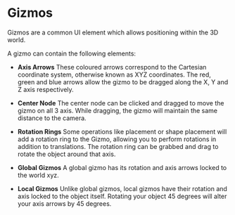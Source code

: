 # Gizmos

Gizmos are a common UI element which allows positioning within the 3D world.

A gizmo can contain the following elements:
- **Axis Arrows** These coloured arrows correspond to the Cartesian coordinate system, otherwise known as XYZ coordinates. The red, green and blue arrows allow the gizmo to be dragged along the X, Y and Z axis respectively.
- **Center Node** The center node can be clicked and dragged to move the gizmo on all 3 axis. While dragging, the gizmo will maintain the same distance to the camera.
- **Rotation Rings** Some operations like placement or shape placement will add a rotation ring to the Gizmo, allowing you to perform rotations in addition to translations. The rotation ring can be grabbed and drag to rotate the object around that axis.

- **Global Gizmos** A global gizmo has its rotation and axis arrows locked to the world xyz.
- **Local Gizmos** Unlike global gizmos, local gizmos have their rotation and axis locked to the object itself. Rotating your object 45 degrees will alter your axis arrows by 45 degrees.
